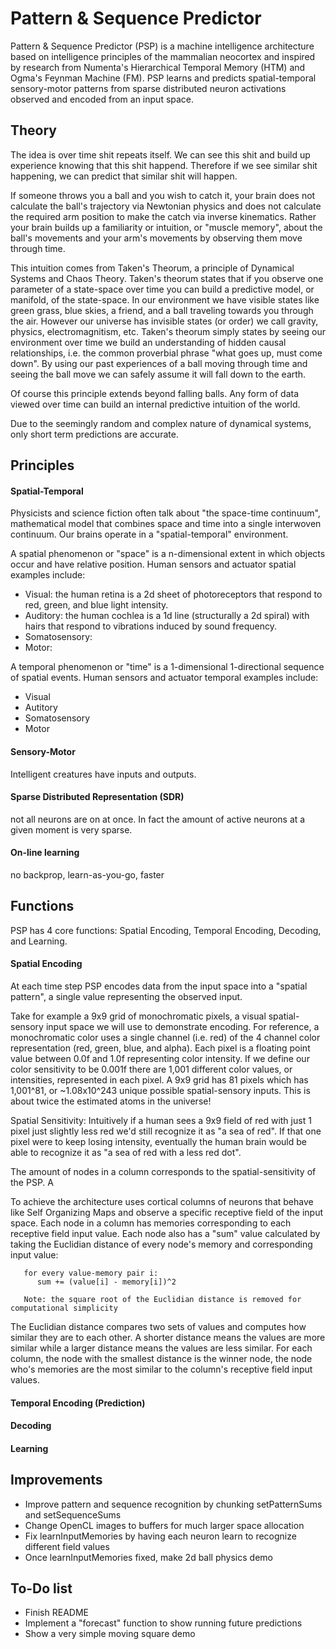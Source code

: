 # Pattern & Sequence Predictor

Pattern & Sequence Predictor (PSP) is a machine intelligence architecture based on intelligence principles of the mammalian neocortex and inspired by research from Numenta's Hierarchical Temporal Memory (HTM) and Ogma's Feynman Machine (FM).  PSP learns and predicts spatial-temporal sensory-motor patterns from sparse distributed neuron activations observed and encoded from an input space.

## Theory

The idea is over time shit repeats itself.  We can see this shit and build up experience knowing that this shit happend.  Therefore if we see similar shit happening, we can predict that similar shit will happen. 


If someone throws you a ball and you wish to catch it, your brain does not calculate the ball's trajectory via Newtonian physics and does not calculate the required arm position to make the catch via inverse kinematics.  Rather your brain builds up a familiarity or intuition, or "muscle memory", about the ball's movements and your arm's movements by observing them move through time.

This intuition comes from Taken's Theorum, a principle of Dynamical Systems and Chaos Theory.  Taken's theorum states that if you observe one parameter of a state-space over time you can build a predictive model, or manifold, of the state-space.  In our environment we have visible states like green grass, blue skies, a friend, and a ball traveling towards you through the air.  However our universe has invisible states (or order) we call gravity, physics, electromagnitism, etc.  Taken's theorum simply states by seeing our environment over time we build an understanding of hidden causal relationships, i.e. the common proverbial phrase "what goes up, must come down".  By using our past experiences of a ball moving through time and seeing the ball move we can safely assume it will fall down to the earth.

Of course this principle extends beyond falling balls.  Any form of data viewed over time can build an internal predictive intuition of the world.

Due to the seemingly random and complex nature of dynamical systems, only short term predictions are accurate.

## Principles

#### Spatial-Temporal

Physicists and science fiction often talk about "the space-time continuum",  mathematical model that combines space and time into a single interwoven continuum.  Our brains operate in a "spatial-temporal" environment.

A spatial phenomenon or "space" is a n-dimensional extent in which objects occur and have relative position.  Human sensors and actuator spatial examples include:
- Visual: the human retina is a 2d sheet of photoreceptors that respond to red, green, and blue light intensity.
- Auditory: the human cochlea is a 1d line (structurally a 2d spiral) with hairs that respond to vibrations induced by sound frequency.
- Somatosensory: 
- Motor: 

A temporal phenomenon or "time" is a 1-dimensional 1-directional sequence of spatial events.  Human sensors and actuator temporal examples include:
- Visual
- Autitory
- Somatosensory
- Motor

#### Sensory-Motor

Intelligent creatures have inputs and outputs.

#### Sparse Distributed Representation (SDR) 

not all neurons are on at once.  In fact the amount of active neurons at a given moment is very sparse.

#### On-line learning

no backprop, learn-as-you-go, faster

## Functions

PSP has 4 core functions: Spatial Encoding, Temporal Encoding, Decoding, and Learning.

#### Spatial Encoding

At each time step PSP encodes data from the input space into a "spatial pattern", a single value representing the observed input.



Take for example a 9x9 grid of monochromatic pixels, a visual spatial-sensory input space we will use to demonstrate encoding.  For reference, a monochromatic color uses a single channel (i.e. red) of the 4 channel color representation (red, green, blue, and alpha).  Each pixel is a floating point value between 0.0f and 1.0f representing color intensity.  If we define our color sensitivity to be 0.001f there are 1,001 different color values, or intensities, represented in each pixel.  A 9x9 grid has 81 pixels which has 1,001^81, or ~1.08x10^243 unique possible spatial-sensory inputs.  This is about twice the estimated atoms in the universe!

Spatial Sensitivity:  Intuitively if a human sees a 9x9 field of red with just 1 pixel just slightly less red we'd still recognize it as "a sea of red".  If that one pixel were to keep losing intensity, eventually the human brain would be able to recognize it as "a sea of red with a less red dot".  

The amount of nodes in a column corresponds to the spatial-sensitivity of the PSP.  A 


To achieve the architecture uses cortical columns of neurons that behave like Self Organizing Maps and observe a specific receptive field of the input space.  Each node in a column has memories corresponding to each receptive field input value.  Each node also has a "sum" value calculated by taking the Euclidian distance of every node's memory and corresponding input value:
```
   for every value-memory pair i:
      sum += (value[i] - memory[i])^2
      
   Note: the square root of the Euclidian distance is removed for computational simplicity
```

The Euclidian distance compares two sets of values and computes how similar they are to each other.  A shorter distance means the values are more similar while a larger distance means the values are less similar.  For each column, the node with the smallest distance is the winner node, the node who's memories are the most similar to the column's receptive field input values.

#### Temporal Encoding (Prediction)

#### Decoding

#### Learning

## Improvements
- Improve pattern and sequence recognition by chunking setPatternSums and setSequenceSums
- Change OpenCL images to buffers for much larger space allocation
- Fix learnInputMemories by having each neuron learn to recognize different field values
- Once learnInputMemories fixed, make 2d ball physics demo



## To-Do list
- Finish README
- Implement a "forecast" function to show running future predictions
- Show a very simple moving square demo
